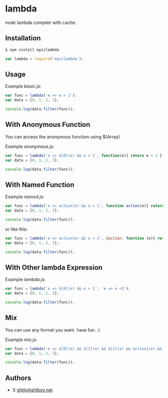 lambda
======
node lambda compiler with cache.

## Installation

```bash
$ npm install epiclambda
```

```js
var lambda = require('epiclambda');
```

## Usage

Example _basic.js_:

```js
var func = lambda('e => e > 1');
var data = [0, 1, 2, 3];

console.log(data.filter(func));
```

## With Anonymous Function

You can access the anonymous function using $(Array)

Example _anonymous.js_:

```js
var func = lambda('e => $[0](e) && e > 1', function(e){ return e < 3 });
var data = [0, 1, 2, 3];

console.log(data.filter(func));
```

## With Named Function

Example _named.js_:

```js
var func = lambda('e => action(e) && e > 1', function action(e){ return e < 3 });
var data = [0, 1, 2, 3];

console.log(data.filter(func));
```

or like this:

```js
var func = lambda('e => action(e) && e > 1', {action: function (e){ return e < 3 }});
var data = [0, 1, 2, 3];

console.log(data.filter(func));
```

## With Other lambda Expression

Example _lambda.js_:

```js
var func = lambda('e => $[0](e) && e > 1', 'e => e <3');
var data = [0, 1, 2, 3];

console.log(data.filter(func));
```

## Mix

You can use any format you want. have fun. :)

Example _mix.js_:

```js
var func = lambda('e => $[0](e) && $[1](e) && $[2](e) && action1(e) && action2(e) && e > 1', ['e => e < 3', function(e){ return e < 3 }], 'e => e < 3', {action1: 'e => e < 3', action2: function(e){ return e < 3} }, function(e) { return e < 3;});
var data = [0, 1, 2, 3];

console.log(data.filter(func));
```

## Authors

 - S <git@slightboy.net>